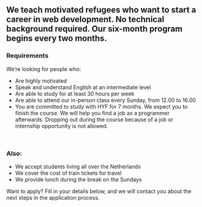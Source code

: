 ## We teach motivated refugees who want to start a career in web development. No technical background required. Our six-month program begins every two months.

### Requirements

We’re looking for people who:

- Are highly motivated
- Speak and understand English at an intermediate level
- Are able to study for at least 30 hours per week
- Are able to attend our in-person class every Sunday, from 12.00 to 16.00
- You are committed to study with HYF for 7 months. We expect you to finish the course. We will help you find a job as a programmer afterwards. Dropping out during the course because of a job or internship opportunity is not allowed.

<br/>

### Also:

- We accept students living all over the Netherlands
- We cover the cost of train tickets for travel
- We provide lunch during the break on the Sundays

Want to apply? Fill in your details below, and we will contact you about the next steps in the application process.
